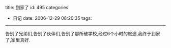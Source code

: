 title: 到家了
id: 495
categories:
  - 日记
date: 2006-12-29 08:20:35
tags:
---

告别了兄弟们,告别了伙伴们,告别了那所破学校,经过6个小时的旅途,我终于到家了,家里真好.